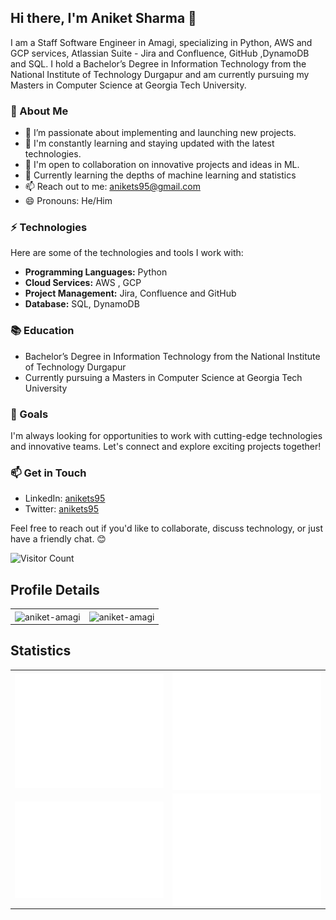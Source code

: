 ## Hi there, I'm Aniket Sharma 👋

I am a Staff Software Engineer in Amagi, specializing in Python, AWS and GCP services, Atlassian Suite - Jira and Confluence, GitHub ,DynamoDB and SQL. I hold a Bachelor’s Degree in Information Technology from the National Institute of Technology Durgapur and am currently pursuing my Masters in Computer Science at Georgia Tech University.

### 🚀 About Me

- 🔭 I’m passionate about implementing and launching new projects.
- 🌱 I'm constantly learning and staying updated with the latest technologies.
- 👯 I'm open to collaboration on innovative projects and ideas in ML.
- 💬 Currently learning the depths of machine learning and statistics
- 📫 Reach out to me: [anikets95@gmail.com](mailto:anikets95@gmail.com)
- 😄 Pronouns: He/Him

### ⚡ Technologies

Here are some of the technologies and tools I work with:

- **Programming Languages:** Python
- **Cloud Services:** AWS , GCP
- **Project Management:** Jira, Confluence and GitHub
- **Database:** SQL, DynamoDB

### 📚 Education

- Bachelor’s Degree in Information Technology from the National Institute of Technology Durgapur
- Currently pursuing a Masters in Computer Science at Georgia Tech University

### 🌟 Goals

I'm always looking for opportunities to work with cutting-edge technologies and innovative teams. Let's connect and explore exciting projects together!

### 📫 Get in Touch

- LinkedIn: [anikets95](https://www.linkedin.com/in/anikets95/)
- Twitter: [anikets95](https://twitter.com/anikets95)

Feel free to reach out if you'd like to collaborate, discuss technology, or just have a friendly chat. 😊

![Visitor Count](https://visitor-badge.laobi.icu/badge?page_id=aniket-amagi.aniket-amagi)

## Profile Details

<table>
  <tr>
    <td align="center">
<img height="180em" src="https://github-profile-summary-cards.vercel.app/api/cards/profile-details?username=aniket-amagi&theme=transparent" width="400" height="200" alt="aniket-amagi" align = "center"/>
    </td>
    <td align="center">
<img height="180em" src="https://github-readme-stats.vercel.app/api?username=aniket-amagi&show_icons=true&theme=transparent" width="400" height="200" alt="aniket-amagi" align = "center"/>
    </td>
  </tr>
  </table>

## Statistics

<table>
  <tr>
    <td align="center">
<img src="/svg/metrics.base.svg" align = "center"/>
    </td>
    <td align="center">
<img src="/svg/metrics.plugin.calendar.full.svg" align = "center"/>
    </td>
  </tr>
    <tr>
    <td align="center">
<img src="/svg/metrics.plugin.isocalendar.fullyear.svg" align = "center"/>
    </td>
    <td align="center">
<img src="/svg/metrics.plugin.achievements.svg" align = "center"/>
    </td>
  </tr>
</table>